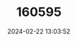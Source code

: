 ---
title: "160595"
category: "Pseudochazara cingovskii"
draft: false
date: 2024-02-22 13:03:52
languages:
  English: ["Macedonian Grayling"]
---